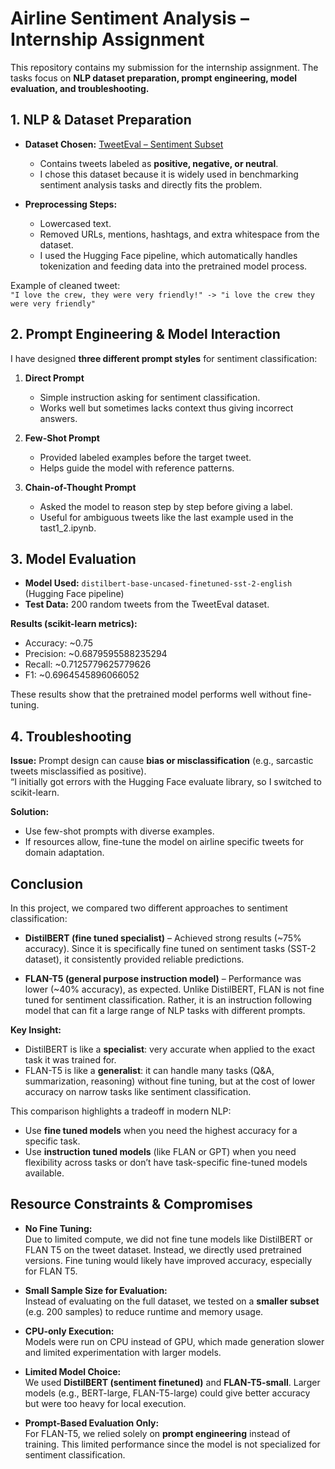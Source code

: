 # Airline Sentiment Analysis – Internship Assignment

This repository contains my submission for the internship assignment. The tasks focus on **NLP dataset preparation, prompt engineering, model evaluation, and troubleshooting.**


## 1. NLP & Dataset Preparation
- **Dataset Chosen:** [TweetEval – Sentiment Subset](https://huggingface.co/datasets/tweet_eval)  
  - Contains tweets labeled as **positive, negative, or neutral**.  
  - I chose this dataset because it is widely used in benchmarking sentiment analysis tasks and directly fits the problem.  

- **Preprocessing Steps:**  
  - Lowercased text. 
  - Removed URLs, mentions, hashtags, and extra whitespace from the dataset. 
  - I used the Hugging Face pipeline, which automatically handles tokenization and feeding data into the pretrained model process.  

Example of cleaned tweet:  
`"I love the crew, they were very friendly!" -> "i love the crew they were very friendly"`


## 2. Prompt Engineering & Model Interaction
I have designed **three different prompt styles** for sentiment classification:  

1. **Direct Prompt**  
   - Simple instruction asking for sentiment classification.  
   - Works well but sometimes lacks context thus giving incorrect answers.  

2. **Few-Shot Prompt**  
   - Provided labeled examples before the target tweet.  
   - Helps guide the model with reference patterns.  

3. **Chain-of-Thought Prompt**  
   - Asked the model to reason step by step before giving a label.  
   - Useful for ambiguous tweets like the last example used in the tast1_2.ipynb.  


## 3. Model Evaluation
- **Model Used:** `distilbert-base-uncased-finetuned-sst-2-english` (Hugging Face pipeline)  
- **Test Data:** 200 random tweets from the TweetEval dataset.  

**Results (scikit-learn metrics):**  
- Accuracy: ~0.75  
- Precision: ~0.6879595588235294  
- Recall: ~0.7125779625779626  
- F1: ~0.6964545896066052  

These results show that the pretrained model performs well without fine-tuning.


## 4. Troubleshooting
**Issue:** Prompt design can cause **bias or misclassification** (e.g., sarcastic tweets misclassified as positive).  
“I initially got errors with the Hugging Face evaluate library, so I switched to scikit-learn.

**Solution:**  
- Use few-shot prompts with diverse examples.  
- If resources allow, fine-tune the model on airline specific tweets for domain adaptation.  

## Conclusion

In this project, we compared two different approaches to sentiment classification:  

- **DistilBERT (fine tuned specialist)** – Achieved strong results (~75% accuracy). Since it is specifically fine tuned on sentiment tasks (SST-2 dataset), it consistently provided reliable predictions.  

- **FLAN-T5 (general purpose instruction model)** – Performance was lower (~40% accuracy), as expected. Unlike DistilBERT, FLAN is not fine tuned for sentiment classification. Rather, it is an instruction following model that can fit a large range of NLP tasks with different prompts.  

**Key Insight:**  
- DistilBERT is like a **specialist**: very accurate when applied to the exact task it was trained for.  
- FLAN-T5 is like a **generalist**: it can handle many tasks (Q&A, summarization, reasoning) without fine tuning, but at the cost of lower accuracy on narrow tasks like sentiment classification.  

This comparison highlights a tradeoff in modern NLP:  
- Use **fine tuned models** when you need the highest accuracy for a specific task.  
- Use **instruction tuned models** (like FLAN or GPT) when you need flexibility across tasks or don’t have task-specific fine-tuned models available.  


## Resource Constraints & Compromises

- **No Fine Tuning:**  
  Due to limited compute, we did not fine tune models like DistilBERT or FLAN T5 on the tweet dataset. Instead, we directly used pretrained versions. Fine tuning would likely have improved accuracy, especially for FLAN T5.  

- **Small Sample Size for Evaluation:**  
  Instead of evaluating on the full dataset, we tested on a **smaller subset** (e.g. 200 samples) to reduce runtime and memory usage.  

- **CPU-only Execution:**  
  Models were run on CPU instead of GPU, which made generation slower and limited experimentation with larger models.  

- **Limited Model Choice:**  
  We used **DistilBERT (sentiment finetuned)** and **FLAN-T5-small**. Larger models (e.g., BERT-large, FLAN-T5-large) could give better accuracy but were too heavy for local execution.  

- **Prompt-Based Evaluation Only:**  
  For FLAN-T5, we relied solely on **prompt engineering** instead of training. This limited performance since the model is not specialized for sentiment classification.  
